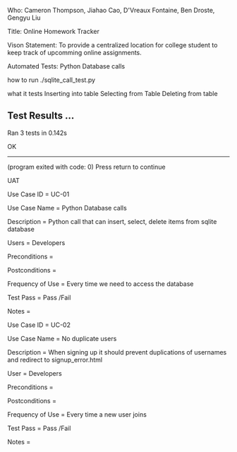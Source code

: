Who: Cameron Thompson, Jiahao Cao, D'Vreaux Fontaine, Ben Droste, Gengyu Liu

Title: Online Homework Tracker

Vison Statement: To provide a centralized location for college student to keep track of upcomming online assignments.

Automated Tests:
Python Database calls

how to run
./sqlite_call_test.py

what it tests
Inserting into table
Selecting from Table
Deleting from table

Test Results
...
----------------------------------------------------------------------
Ran 3 tests in 0.142s

OK


------------------
(program exited with code: 0)
Press return to continue


UAT

Use Case ID = UC-01

Use Case Name = Python Database calls

Description = Python call that can insert, select, delete items from sqlite database

Users = Developers

Preconditions = 

Postconditions = 

Frequency of Use = Every time we need to access the database

Test Pass = Pass /Fail

Notes = 



Use Case ID = UC-02

Use Case Name = No duplicate users

Description = When signing up it should prevent duplications of usernames and redirect to signup_error.html

User = Developers

Preconditions =

Postconditions =

Frequency of Use = Every time a new user joins

Test Pass = Pass /Fail

Notes =
